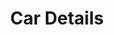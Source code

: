 ---
# head
title: 'Car Details'
description: 'Car descriptions and specific details'

# site
social: {
  facebookUrl: 'https://www.facebook.com/someurl',
  twitterUrl: 'https://www.twitter.com/someUrl',
  youtubeUrl: 'https://www.youtube.com/someUrl',
  instagramUrl: 'https://www.instagram.com/someUrl',
  linkedInUrl: 'https://www.linkedIn.com/someUrl',
}

# disclaimer
disclaimer: {
  logo: '../imag/logo-footer.svg',
  madeBy: 'Automotive dealer website by 3-2-1 Ignition',
  copyright: '2018-2019  3-2-1 Ignition, LCC'
}

# footer
footer: {
  address: '92 35 Granville St,Fairfield, CT 06824',
  phone: '839-123-111',
  email: 'info@dealership.com',
  menuItems: [
    { text: 'Home', url: '/' },
    { text: 'Find a car', url: '/search' },
    { text: 'Get pre-approval', url: 'pre-approval' },
    { text: 'Sell your car', url: 'sell-car' },
    { text: 'Services', url: '#' },
    { text: 'Terms &amp; conditions', url: '#' },
  ],
}

# header
header: {
  #assets
  logoUrl: '../imag/snl-logo.png',
  brandUrl: '',
  # mobile buttons
  mobileButtons: [
    { text: 'SALES', url: '/sell-car' },
    { text: 'SERVICES', url: '#' },
    { text: 'DIRECTION', url: '#' },
  ],
  #slides
  slides: ['/imag/carro.jpg', '/imag/carro.jpg', '/imag/carro.jpg'],
  # top-bar
  address: '101 SW Grady Way, Renton, WA 98057',
  phone: '839-123-111',
  schedule: 'Open today! 8:00 AM - 6:00 PM',
  # menu items
  menuItems: [
    { text: 'Find your next car', url: '#!', selected: true, subItems: [
        { text: 'All inventory', url: '/search'},
        { text: 'All new', url: '#', subItems: [
            { text: 'All inventory', url: '/search'},
            { text: 'By body type', url: '/bodytype-search'},
        ]},
        { text: 'All Pre-owned', url: '#', subItems: [
          { text: 'All inventory', url: '/search'},
          { text: 'By body type', url: '/bodytype-search'},
          { text: 'Under $15,000', url: '#'},
        ]},
        { text: 'Commercial', url: '#'},
    ]},
    { text: 'Finance your car', url: '#', subItems: [
      { text: 'Get pre-approved', url: '/pre-approved'},
      { text: 'Car loan calculator', url: '/calculator'},
    ]},
    { text: 'Sell your car', url: '#', subItems: [
      { text: 'We''ll buy your car', url: '/sell-car'},
      { text: 'Get trade-in value', url: '/prepare'},
    ]}, 
  ],
  # search input
  searchPlaceholder: 'Find your next car',
}

# get-in-touch
getInTouch: {
  title: 'Get in touch',
  address: '92 35 Grandville St, Fairfield, CT 06824',
  phone: '839-123-111',
  email: 'service@dealership.com',
  servicesPhone: '839-123-111',
  servicesEmail: 'service@dealership.com',
  openingWeekDays: '10:00 - 22:00',
  openingSaturdays: '09:00 - 23:00',
  openingSundays: '10:00 - 22:00'
}

#footer
footerContact: {
  mobileElements: [
    { name: 'Car payment calculator', url: '/calculator' },
    { name: 'Find a car', url: '/search' },
    { name: 'Get pre-approved', url: '/pre-approved' },
    { name: 'Sell your car', url: '/sell-car' },
    { name: 'Terms & conditions', url: '#!' },
  ],
  rowOne: {
    title: 'Links',
    elements: [
      { name: 'Home', link: '/' },
      { name: 'Sell your car', link: '/sell-car' },
      { name: 'Find a car', link: '/search' },
      { name: 'Services', link: '#!' },
      { name: 'Get pre-approval', link: '/pre-approved' },
      { name: 'Terms & Conditions', link: '#!' }
    ]
  },
  rowTwo: {
    title: 'Contacts',
    phone: '839-923-111',
    email: 'info@dealership.com',
    location: '920 S.W. Grady Way, Renton, WA, 98057',
    mapsUrl: 'https://goo.gl/maps/9p6DrwbY29k'
  },
  rowThree: {
    title: 'Stay Updated',
    inputPlaceholder: 'Your email address',
  }
}



carDetails: {"costPack":"488.00\"","currentMake":"4yFFoyeq6ZJFQh9qLyTc","makeCode":"CHRYSLER","vinFuelType":"CHRYSLER","trim":"","exteriorColor":"SILVER","currentInteriorColor":"bcxMTUT3gCzb18y1Cc0P","vinGvmRange":"AUTO","modelCode":"200_CONVERT","transmission":"","currentModel":"mGOQpCSjUwT8M3e3Q1aM","fuelType":"G","bodytype":{"name":"Truck","imageUrl":"https://http2.mlstatic.com/arriendo-camioneta-4x2-4x4-D_NQ_NP_869511-MLC20588969422_022016-F.jpg"},"interiorColorCode":"","imageUrl":"","model":"200 CONVERT","vinYear":"\"37","currentBodytype":"vYQWu4Ri4As7q3KX8zGY","msrp":"\"1","cost":"100","description":"2DR CONV S","standardEquipment":"","offer":{"title":"title9","date":{"_seconds":1551732468,"_nanoseconds":482000000}},"dealer":"TEST PRUEBA","internetPrice":"087.00\"","vin":"1C3BCBGG3ENxxxxxx","listPrice":"733.00\"","dealerCode":"TEST_PRUEBA","vinEngineSize":"2DR CONV S","vinTrim":"","year":"2014","vinTransmissionType":"2014","invoice":"\"35","interiorColor":"","images":["https://http2.mlstatic.com/arriendo-camioneta-4x2-4x4-D_NQ_NP_869511-MLC20588969422_022016-F.jpg"],"vimChromeId":"200","cylinder":"","holdback":"\"35","currentExteriorColor":"ptsKSpeFf66vMoqid2dx","currentDealer":"ij5F3wXF2HcUNIkr0F62","price":10000,"exteriorColorCode":"PSC","vinModel":"","make":"CHRYSLER","miles":"","vinMake":"829.00\"","id":"OPhCL4qSL8IkgGc1ux8C","url":"under-$15000-chrysler-200-convert-silver_9"}

layout: details 

---